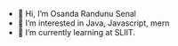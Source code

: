 - 👋 Hi, I’m Osanda Randunu Senal
- 👀 I’m interested in Java, Javascript, mern
- 🌱 I’m currently learning at SLIIT.

<!---
IT20082888/IT20082888 is a ✨ special ✨ repository because its `README.md` (this file) appears on your GitHub profile.
You can click the Preview link to take a look at your changes.
--->
